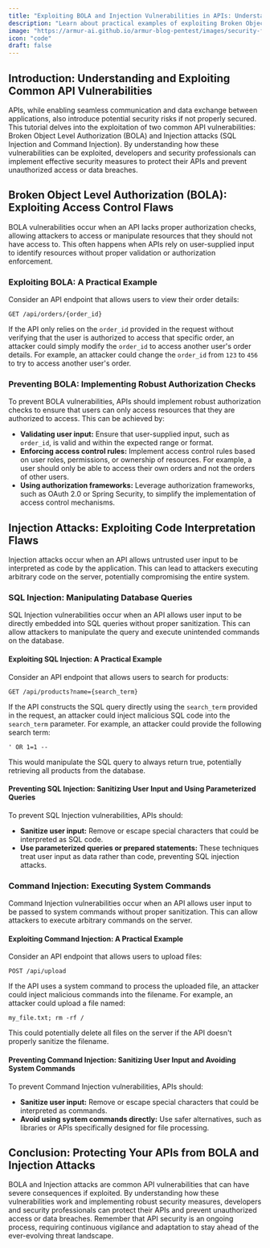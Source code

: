 ```yaml
---
title: "Exploiting BOLA and Injection Vulnerabilities in APIs: Understanding and Preventing Common API Attacks"
description: "Learn about practical examples of exploiting Broken Object Level Authorization (BOLA), and understand how to execute and prevent SQL injection and command injection attacks on APIs."
image: "https://armur-ai.github.io/armur-blog-pentest/images/security-fundamentals.png"
icon: "code"
draft: false
---
```


## Introduction: Understanding and Exploiting Common API Vulnerabilities

APIs, while enabling seamless communication and data exchange between applications, also introduce potential security risks if not properly secured. This tutorial delves into the exploitation of two common API vulnerabilities: Broken Object Level Authorization (BOLA) and Injection attacks (SQL Injection and Command Injection). By understanding how these vulnerabilities can be exploited, developers and security professionals can implement effective security measures to protect their APIs and prevent unauthorized access or data breaches.

## Broken Object Level Authorization (BOLA): Exploiting Access Control Flaws

BOLA vulnerabilities occur when an API lacks proper authorization checks, allowing attackers to access or manipulate resources that they should not have access to. This often happens when APIs rely on user-supplied input to identify resources without proper validation or authorization enforcement.

### Exploiting BOLA: A Practical Example

Consider an API endpoint that allows users to view their order details:

```
GET /api/orders/{order_id}
```

If the API only relies on the `order_id` provided in the request without verifying that the user is authorized to access that specific order, an attacker could simply modify the `order_id` to access another user's order details. For example, an attacker could change the `order_id` from `123` to `456` to try to access another user's order.

### Preventing BOLA: Implementing Robust Authorization Checks

To prevent BOLA vulnerabilities, APIs should implement robust authorization checks to ensure that users can only access resources that they are authorized to access. This can be achieved by:

* **Validating user input:** Ensure that user-supplied input, such as `order_id`, is valid and within the expected range or format.
* **Enforcing access control rules:** Implement access control rules based on user roles, permissions, or ownership of resources. For example, a user should only be able to access their own orders and not the orders of other users.
* **Using authorization frameworks:** Leverage authorization frameworks, such as OAuth 2.0 or Spring Security, to simplify the implementation of access control mechanisms.


## Injection Attacks: Exploiting Code Interpretation Flaws

Injection attacks occur when an API allows untrusted user input to be interpreted as code by the application. This can lead to attackers executing arbitrary code on the server, potentially compromising the entire system.

### SQL Injection: Manipulating Database Queries

SQL Injection vulnerabilities occur when an API allows user input to be directly embedded into SQL queries without proper sanitization. This can allow attackers to manipulate the query and execute unintended commands on the database.

#### Exploiting SQL Injection: A Practical Example

Consider an API endpoint that allows users to search for products:

```
GET /api/products?name={search_term}
```

If the API constructs the SQL query directly using the `search_term` provided in the request, an attacker could inject malicious SQL code into the `search_term` parameter. For example, an attacker could provide the following search term:

```
' OR 1=1 --
```

This would manipulate the SQL query to always return true, potentially retrieving all products from the database.

#### Preventing SQL Injection: Sanitizing User Input and Using Parameterized Queries

To prevent SQL Injection vulnerabilities, APIs should:

* **Sanitize user input:** Remove or escape special characters that could be interpreted as SQL code.
* **Use parameterized queries or prepared statements:** These techniques treat user input as data rather than code, preventing SQL injection attacks.


### Command Injection: Executing System Commands

Command Injection vulnerabilities occur when an API allows user input to be passed to system commands without proper sanitization. This can allow attackers to execute arbitrary commands on the server.

#### Exploiting Command Injection: A Practical Example

Consider an API endpoint that allows users to upload files:

```
POST /api/upload
```

If the API uses a system command to process the uploaded file, an attacker could inject malicious commands into the filename. For example, an attacker could upload a file named:

```
my_file.txt; rm -rf /
```

This could potentially delete all files on the server if the API doesn't properly sanitize the filename.


#### Preventing Command Injection: Sanitizing User Input and Avoiding System Commands

To prevent Command Injection vulnerabilities, APIs should:

* **Sanitize user input:** Remove or escape special characters that could be interpreted as commands.
* **Avoid using system commands directly:** Use safer alternatives, such as libraries or APIs specifically designed for file processing.


## Conclusion: Protecting Your APIs from BOLA and Injection Attacks

BOLA and Injection attacks are common API vulnerabilities that can have severe consequences if exploited. By understanding how these vulnerabilities work and implementing robust security measures, developers and security professionals can protect their APIs and prevent unauthorized access or data breaches. Remember that API security is an ongoing process, requiring continuous vigilance and adaptation to stay ahead of the ever-evolving threat landscape.